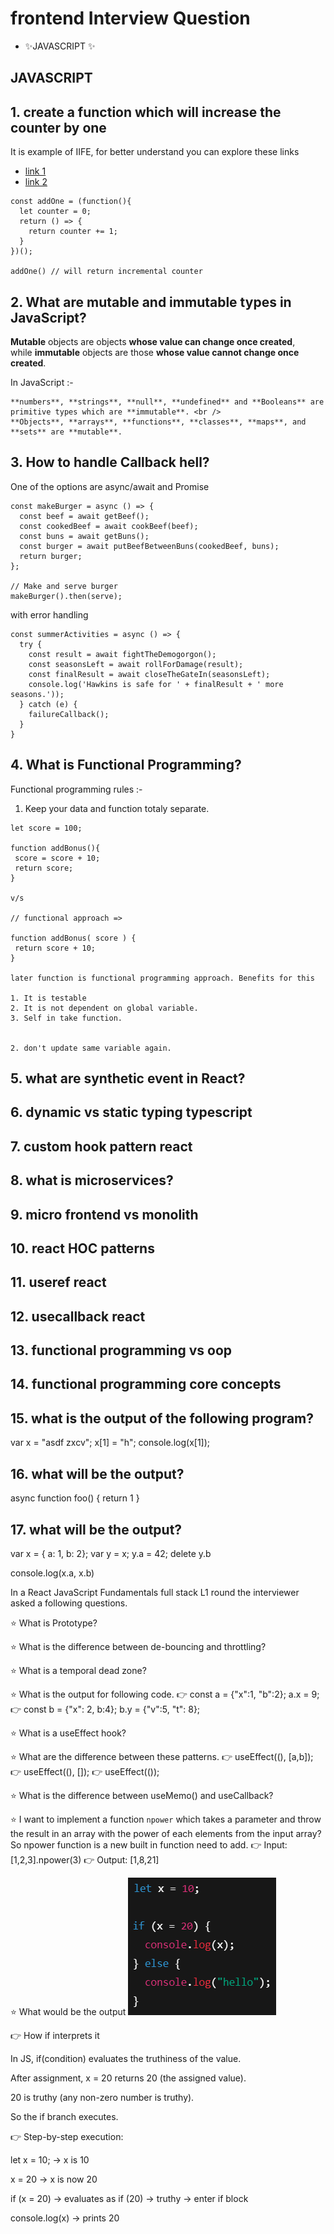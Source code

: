 # frontend Interview Question

- ✨JAVASCRIPT ✨

## JAVASCRIPT

## 1. create a function which will increase the counter by one

It is example of IIFE, for better understand you can explore these links

- [link 1](https://stackoverflow.com/questions/35237779/difference-between-an-iife-and-non-iife-in-javascript-modular-approach)
- [link 2](www.w3schools.com/js/js_function_closures.asp)

```
const addOne = (function(){
  let counter = 0;
  return () => {
	return counter += 1;
  }
})();

addOne() // will return incremental counter
```

## 2. What are mutable and immutable types in JavaScript?

**Mutable** objects are objects **whose value can change once created**, <br/>
while **immutable** objects are those **whose value cannot change once created**.

In JavaScript :-

```
**numbers**, **strings**, **null**, **undefined** and **Booleans** are primitive types which are **immutable**. <br />
**Objects**, **arrays**, **functions**, **classes**, **maps**, and **sets** are **mutable**.
```

## 3. How to handle Callback hell?

One of the options are async/await and Promise

```
const makeBurger = async () => {
  const beef = await getBeef();
  const cookedBeef = await cookBeef(beef);
  const buns = await getBuns();
  const burger = await putBeefBetweenBuns(cookedBeef, buns);
  return burger;
};

// Make and serve burger
makeBurger().then(serve);
```

with error handling

```
const summerActivities = async () => {
  try {
    const result = await fightTheDemogorgon();
    const seasonsLeft = await rollForDamage(result);
    const finalResult = await closeTheGateIn(seasonsLeft);
    console.log('Hawkins is safe for ' + finalResult + ' more seasons.'));
  } catch (e) {
    failureCallback();
  }
}

```

## 4. What is Functional Programming?

Functional programming rules :-

1. Keep your data and function totaly separate.

```
let score = 100;

function addBonus(){
 score = score + 10;
 return score;
}

v/s

// functional approach =>

function addBonus( score ) {
 return score + 10;
}

later function is functional programming approach. Benefits for this

1. It is testable
2. It is not dependent on global variable.
3. Self in take function.


2. don't update same variable again.

```

## 5. what are synthetic event in React?

## 6. dynamic vs static typing typescript

## 7. custom hook pattern react

## 8. what is microservices?

## 9. micro frontend vs monolith

## 10. react HOC patterns

## 11. useref react

## 12. usecallback react

## 13. functional programming vs oop

## 14. functional programming core concepts

## 15. what is the output of the following program?

var x = "asdf zxcv";
x[1] = "h";
console.log(x[1]);

## 16. what will be the output?

async function foo() {
return 1
}

## 17. what will be the output?

var x = { a: 1, b: 2};
var y = x;
y.a = 42;
delete y.b

console.log(x.a, x.b)

In a React JavaScript Fundamentals full stack L1 round the interviewer asked a following questions.

⭐ What is Prototype?

⭐ What is the difference between de-bouncing and throttling?

⭐ What is a temporal dead zone?

⭐ What is the output for following code.
👉 const a = {"x":1, "b":2};
a.x = 9;
👉 const b = {"x": 2, b:4};
b.y = {"v":5, "t": 8};

⭐ What is a useEffect hook?

⭐ What are the difference between these patterns.
👉 useEffect((), [a,b]);
👉 useEffect((), []);
👉 useEffect(());

⭐ What is the difference between useMemo() and useCallback?

⭐ I want to implement a function `npower` which takes a parameter and throw the result in an array with the power of each elements from the input array? So npower function is a new built in function need to add.
👉 Input: [1,2,3].npower(3)
👉 Output: [1,8,21]

⭐ What would be the output
![alt text](image.png)

👉 How if interprets it

In JS, if(condition) evaluates the truthiness of the value.

After assignment, x = 20 returns 20 (the assigned value).

20 is truthy (any non-zero number is truthy).

So the if branch executes.

👉 Step-by-step execution:

let x = 10; → x is 10

x = 20 → x is now 20

if (x = 20) → evaluates as if (20) → truthy → enter if block

console.log(x) → prints 20
